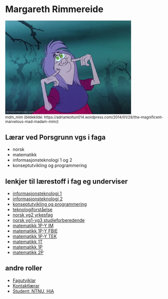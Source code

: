 # Margareth Rimmereide
<!--![mdm_mim](mdmMim.webp )-->
<img src="mdmMim.webp" style="width: 400px;">
<figcaption style="font-size: smaller;">mdm_mim (bildekilde: https://adriankoltun014.wordpress.com/2014/01/29/the-magnificent-marvelous-mad-madam-mim/)</figcaption>

## Lærar ved Porsgrunn vgs i faga
- norsk
- matematikk
- informasjonsteknologi 1 og 2
- konseptutvikling og programmering


## lenkjer til lærestoff i fag eg underviser
- [informasjonsteknologi 1](#)
- [informasjonsteknologi 2](https://github.com/mimmelim/IT2_nyLaereplan/blob/main/README.md)
- [konseptutvikling og programmering](https://github.com/mimmelim/konseptutvikling_og_programmering/blob/main/README.md)
- [teknologiforståelse](#)
- [norsk vg2 yrkesfag](https://github.com/mimmelim/Norsk-IM-vg2/blob/main/README.md)
- [norsk vg1-vg3 studieforberedende](#)
- [matematikk 1P-Y IM](https://github.com/mimmelim/matematikk-IM-1PY/blob/main/README.md)
- [matematikk 1P-Y FBIE](#)
- [matematikk 1P-Y TEK](#)
- [matematikk 1T](#)
- [matematikk 1P](#)
- [matematikk 2P](#)


## andre roller
- [Fagutviklar](https://github.com/mimmelim/fagutvikler/blob/main/README.md)
- [Kontaktlærar](#)
- [Student: NTNU, HiA](#)
